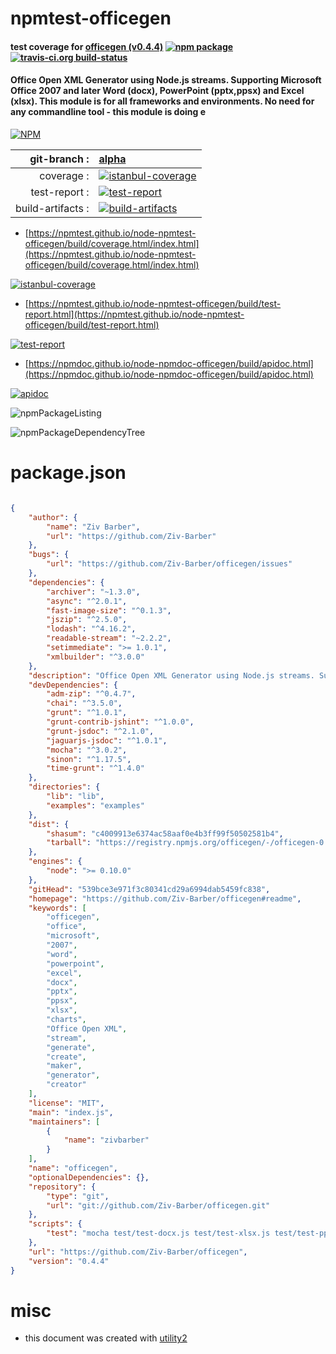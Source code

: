 # npmtest-officegen

#### test coverage for  [officegen (v0.4.4)](https://github.com/Ziv-Barber/officegen#readme)  [![npm package](https://img.shields.io/npm/v/npmtest-officegen.svg?style=flat-square)](https://www.npmjs.org/package/npmtest-officegen) [![travis-ci.org build-status](https://api.travis-ci.org/npmtest/node-npmtest-officegen.svg)](https://travis-ci.org/npmtest/node-npmtest-officegen)

#### Office Open XML Generator using Node.js streams. Supporting Microsoft Office 2007 and later Word (docx), PowerPoint (pptx,ppsx) and Excel (xlsx). This module is for all frameworks and environments. No need for any commandline tool - this module is doing e

[![NPM](https://nodei.co/npm/officegen.png?downloads=true&downloadRank=true&stars=true)](https://www.npmjs.com/package/officegen)

| git-branch : | [alpha](https://github.com/npmtest/node-npmtest-officegen/tree/alpha)|
|--:|:--|
| coverage : | [![istanbul-coverage](https://npmtest.github.io/node-npmtest-officegen/build/coverage.badge.svg)](https://npmtest.github.io/node-npmtest-officegen/build/coverage.html/index.html)|
| test-report : | [![test-report](https://npmtest.github.io/node-npmtest-officegen/build/test-report.badge.svg)](https://npmtest.github.io/node-npmtest-officegen/build/test-report.html)|
| build-artifacts : | [![build-artifacts](https://npmtest.github.io/node-npmtest-officegen/glyphicons_144_folder_open.png)](https://github.com/npmtest/node-npmtest-officegen/tree/gh-pages/build)|

- [https://npmtest.github.io/node-npmtest-officegen/build/coverage.html/index.html](https://npmtest.github.io/node-npmtest-officegen/build/coverage.html/index.html)

[![istanbul-coverage](https://npmtest.github.io/node-npmtest-officegen/build/screenCapture.buildCi.browser.%252Ftmp%252Fbuild%252Fcoverage.lib.html.png)](https://npmtest.github.io/node-npmtest-officegen/build/coverage.html/index.html)

- [https://npmtest.github.io/node-npmtest-officegen/build/test-report.html](https://npmtest.github.io/node-npmtest-officegen/build/test-report.html)

[![test-report](https://npmtest.github.io/node-npmtest-officegen/build/screenCapture.buildCi.browser.%252Ftmp%252Fbuild%252Ftest-report.html.png)](https://npmtest.github.io/node-npmtest-officegen/build/test-report.html)

- [https://npmdoc.github.io/node-npmdoc-officegen/build/apidoc.html](https://npmdoc.github.io/node-npmdoc-officegen/build/apidoc.html)

[![apidoc](https://npmdoc.github.io/node-npmdoc-officegen/build/screenCapture.buildCi.browser.%252Ftmp%252Fbuild%252Fapidoc.html.png)](https://npmdoc.github.io/node-npmdoc-officegen/build/apidoc.html)

![npmPackageListing](https://npmtest.github.io/node-npmtest-officegen/build/screenCapture.npmPackageListing.svg)

![npmPackageDependencyTree](https://npmtest.github.io/node-npmtest-officegen/build/screenCapture.npmPackageDependencyTree.svg)



# package.json

```json

{
    "author": {
        "name": "Ziv Barber",
        "url": "https://github.com/Ziv-Barber"
    },
    "bugs": {
        "url": "https://github.com/Ziv-Barber/officegen/issues"
    },
    "dependencies": {
        "archiver": "~1.3.0",
        "async": "^2.0.1",
        "fast-image-size": "^0.1.3",
        "jszip": "^2.5.0",
        "lodash": "^4.16.2",
        "readable-stream": "~2.2.2",
        "setimmediate": ">= 1.0.1",
        "xmlbuilder": "^3.0.0"
    },
    "description": "Office Open XML Generator using Node.js streams. Supporting Microsoft Office 2007 and later Word (docx), PowerPoint (pptx,ppsx) and Excel (xlsx). This module is for all frameworks and environments. No need for any commandline tool - this module is doing e",
    "devDependencies": {
        "adm-zip": "^0.4.7",
        "chai": "^3.5.0",
        "grunt": "^1.0.1",
        "grunt-contrib-jshint": "^1.0.0",
        "grunt-jsdoc": "^2.1.0",
        "jaguarjs-jsdoc": "^1.0.1",
        "mocha": "^3.0.2",
        "sinon": "^1.17.5",
        "time-grunt": "^1.4.0"
    },
    "directories": {
        "lib": "lib",
        "examples": "examples"
    },
    "dist": {
        "shasum": "c4009913e6374ac58aaf0e4b3ff99f50502581b4",
        "tarball": "https://registry.npmjs.org/officegen/-/officegen-0.4.4.tgz"
    },
    "engines": {
        "node": ">= 0.10.0"
    },
    "gitHead": "539bce3e971f3c80341cd29a6994dab5459fc838",
    "homepage": "https://github.com/Ziv-Barber/officegen#readme",
    "keywords": [
        "officegen",
        "office",
        "microsoft",
        "2007",
        "word",
        "powerpoint",
        "excel",
        "docx",
        "pptx",
        "ppsx",
        "xlsx",
        "charts",
        "Office Open XML",
        "stream",
        "generate",
        "create",
        "maker",
        "generator",
        "creator"
    ],
    "license": "MIT",
    "main": "index.js",
    "maintainers": [
        {
            "name": "zivbarber"
        }
    ],
    "name": "officegen",
    "optionalDependencies": {},
    "repository": {
        "type": "git",
        "url": "git://github.com/Ziv-Barber/officegen.git"
    },
    "scripts": {
        "test": "mocha test/test-docx.js test/test-xlsx.js test/test-pptx-nocharts.js test/test-pptx-charts.js"
    },
    "url": "https://github.com/Ziv-Barber/officegen",
    "version": "0.4.4"
}
```



# misc
- this document was created with [utility2](https://github.com/kaizhu256/node-utility2)
